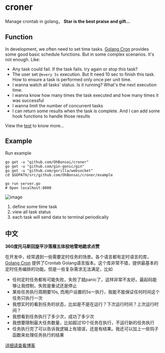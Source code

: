 # croner

Manage crontab in golang， **Star is the best praise and gift...**


## Function
In development, we often need to set time tasks. [Golang Cron](https://github.com/robfig/cron/tree/v2) provides some
good basic schedule functions. But in some complex scenarios. It's not enough. Like:

- Any task could fail. If the task fails. try again or stop this task?
- The user set `@every 5s` execution. But It need 10 sec to finish this task. How to ensure a task is performed only once per unit time.
- I wanna watch all tasks' status. Is it running? What's the next execution time.
- I wanna know how many times the task executed and how many times it was successful
- I wanna limit the number of concurrent tasks
- I can return some results when the task is complete. And I can add some hook functions to handle those results

View the [test](https://github.com/OhBonsai/croner/blob/master/manager_test.go) to know more...


## Example

Run example
```
go get -u "github.com/OhBonsai/croner"
go get -u "github.com/gin-gonic/gin"
go get -u "github.com/gorilla/websocket"
cd $GOPATH/src/github.com/OhBonsai/croner/example

go run server.go
# Open localhost:8000
```

![image](https://upload-images.jianshu.io/upload_images/3981759-cf668d205086d9bc.png?imageMogr2/auto-orient/strip%7CimageView2/2/w/1240
)

1. define some time task
2. view all task status
3. each task will send data to terminal periodically




## 中文

**360度托马斯回旋平沙落雁五体投地雪地跪求点赞**

在开发中，经常遇到一些需要定时任务的场景。各个语言都有定时语言的库，[Golang Cron](https://github.com/robfig/cron/tree/v2) 提供了Crontab Golang语言版本。这个库非常不错，提供最基本的定时任务编排的功能。但是一些复杂需求无法满足，比如
- 任何定时任务都有可能失败，失败了就panic了，这样非常不友好。最起码能够让我控制，失败是重试还是停止
- 某些任务执行周期要10s, 而用户设置的5s一执行，我能不能保证任何时间这个任务只执行一次
- 我想实时的看到任务的状态，比如是不是在运行？下次运行时间？上次运行时间？
- 我想看到任务执行了多少次，成功了多少次
- 我想要限制最大任务数量，比如超过10个任务在执行，不运行新的任务执行
- 任务执行完了可以告诉我逻辑上有错误，还是有结果。我还可以加上一些钩子函数来处理任务执行的结果

[详细请查看博客]()





